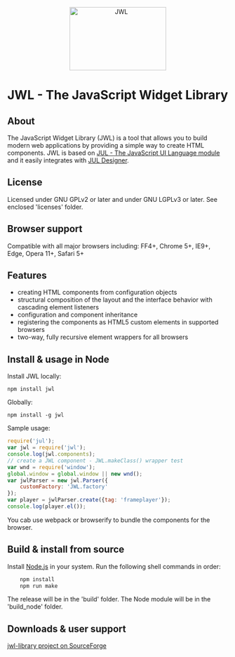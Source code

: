 <p align="center">
<img alt="JWL" src="https://zonebuilder.github.io/media/jwl144.png" width="220" height="144" />
</p>

JWL - The JavaScript Widget Library
===================================

About
-----

The JavaScript Widget Library (JWL) is a tool that allows you to build modern 
web applications by providing a simple way to create HTML components.
 JWL is based on [JUL - The JavaScript UI Language module](http://sourceforge.net/projects/jul-javascript/) 
 and it easily integrates with [JUL Designer](http://sourceforge.net/projects/jul-designer/).
 
License
-------
 
 Licensed under GNU GPLv2 or later and under GNU LGPLv3 or later. See enclosed 'licenses' folder.
 
Browser support
---------------

Compatible with all major browsers including: FF4+, Chrome 5+, IE9+, Edge, Opera 11+, Safari 5+ 

Features
--------
 
* creating HTML components from configuration objects 
* structural composition of the layout and the interface behavior with cascading element listeners 
* configuration and component inheritance 
* registering the components as HTML5 custom elements in supported browsers 
* two-way, fully recursive element wrappers for all browsers 

Install & usage in Node
-----------------------

Install JWL locally:

`npm install jwl`

Globally:

`npm install -g jwl`

Sample usage:

```javascript
require('jul');
var jwl = require('jwl');
console.log(jwl.components);
// create a JWL component - JWL.makeClass() wrapper test
var wnd = require('window');
global.window = global.window || new wnd();
var jwlParser = new jwl.Parser({
	customFactory: 'JWL.factory'
});
var player = jwlParser.create({tag: 'frameplayer'});
console.log(player.el());
```

You cab use webpack or browserify to bundle the components for the browser.

Build & install from source
---------------------------

Install [Node.js](https://nodejs.org/) in your system.
Run the following shell commands in order:

``` bash
	npm install
	npm run make
```
The release will be in the 'build' folder. The Node module will be in the 'build_node' folder.

Downloads & user support
------------------------

[jwl-library project on SourceForge](http://sourceforge.net/projects/jwl-library/)

